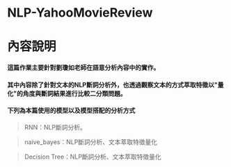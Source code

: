 # NLP-YahooMovieReview

# 內容說明
#### 這篇作業主要針對劉瓊如老師在語意分析內容中的實作。
#### 其中內容除了針對文本的NLP斷詞分析外，也透過觀察文本的方式萃取特徵以"量化"的角度與斷詞結果進行比較二分類問題。

#### 下列為本篇使用的模型以及模型搭配的分析方式

>RNN：NLP斷詞分析。

>naive_bayes：NLP斷詞分析、文本萃取特徵量化

>Decision Tree：NLP斷詞分析、文本萃取特徵量化

